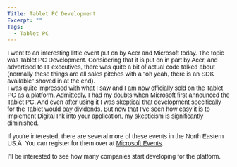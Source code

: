 ```yaml
---
Title: Tablet PC Development
Excerpt: ""
Tags:
  - Tablet PC
---
```

<p class="MsoNormal" style="margin: 0in 0in 0pt;"><span style="font-family: Arial; mso-bidi-font-weight: bold;">I went to an interesting little event put on by Acer and Microsoft today. The topic was Tablet PC Development. Considering that it is put on in part by Acer, and advertised to IT executives, there was quite a bit of actual code talked about (normally these things are all sales pitches with a "oh yeah, there is an SDK available" shoved in at the end). </span></p>
<span style="font-family: Arial; mso-bidi-font-weight: bold;">I was quite impressed with what I saw and I am now officially sold on the Tablet PC as a platform. Admittedly, I had my doubts when Microsoft first announced the Tablet PC. And even after using it I was skeptical that development specifically for the Tablet would pay dividends. But now that I've seen how easy it is to implement Digital Ink into your application, my skepticism is significantly diminished. </span>

<span style="font-family: Arial; mso-bidi-font-weight: bold;">If you're interested, there are several more of these events in the North Eastern US.<span style="mso-spacerun: yes;">Â  </span>You can register for them over at <a href="http://msevents.microsoft.com/isapi/events/usa/enu/search_results.asp?ES=1&amp;PID=-1&amp;KW=Tablet&amp;SPID=-1" target="_blank">Microsoft Events</a>.</span>

<span style="font-family: Arial; mso-bidi-font-weight: bold;">I'll be interested to see how many companies start developing for the platform. </span>